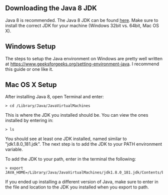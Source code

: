 ## Downloading the Java 8 JDK
Java 8 is recommended. The Java 8 JDK can be found [here](http://www.oracle.com/technetwork/java/javase/downloads/jdk8-downloads-2133151.html). Make sure to install the correct JDK for your machine (Windows 32bit vs. 64bit, Mac OS X).

## Windows Setup
The steps to setup the Java environment on Windows are pretty well written at https://www.geeksforgeeks.org/setting-environment-java. I recommend this guide or one like it.

## Mac OS X Setup
After installing Java 8, open Terminal and enter:
```
> cd /Library/Java/JavaVirtualMachines
```
This is where the JDK you installed should be. You can view the ones installed by entering in:
```
> ls
```
You should see at least one JDK installed, named similar to "jdk1.8.0_181.jdk". The next step is to add the JDK to your PATH environment variable.

To add the JDK to your path, enter in the terminal the following:
```
> export JAVA_HOME=/Library/Java/JavaVirtualMachines/jdk1.8.0_181.jdk/Contents/bin
```
If you ended up installing a different version of Java, make sure to enter in the file and location to the JDK you installed when you export to path.

